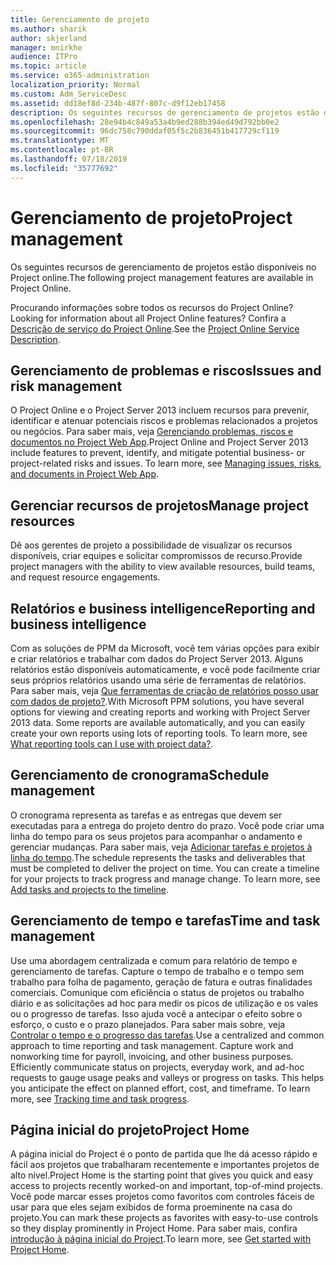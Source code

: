 ```yaml
---
title: Gerenciamento de projeto
ms.author: sharik
author: skjerland
manager: mnirkhe
audience: ITPro
ms.topic: article
ms.service: o365-administration
localization_priority: Normal
ms.custom: Adm_ServiceDesc
ms.assetid: dd18ef8d-234b-487f-807c-d9f12eb17458
description: Os seguintes recursos de gerenciamento de projetos estão disponíveis no Project online.
ms.openlocfilehash: 28e94b4c849a53a4b9ed288b394ed49d792bb0e2
ms.sourcegitcommit: 96dc758c790ddaf05f5c2b836451b417729cf119
ms.translationtype: MT
ms.contentlocale: pt-BR
ms.lasthandoff: 07/18/2019
ms.locfileid: "35777692"
---
```

# <a name="project-management"></a><span data-ttu-id="b5443-103">Gerenciamento de projeto</span><span class="sxs-lookup"><span data-stu-id="b5443-103">Project management</span></span>

<span data-ttu-id="b5443-104">Os seguintes recursos de gerenciamento de projetos estão disponíveis no Project online.</span><span class="sxs-lookup"><span data-stu-id="b5443-104">The following project management features are available in Project Online.</span></span>
  
<span data-ttu-id="b5443-105">Procurando informações sobre todos os recursos do Project Online?</span><span class="sxs-lookup"><span data-stu-id="b5443-105">Looking for information about all Project Online features?</span></span> <span data-ttu-id="b5443-106">Confira a [Descrição de serviço do Project Online](project-online-service-description.md).</span><span class="sxs-lookup"><span data-stu-id="b5443-106">See the [Project Online Service Description](project-online-service-description.md).</span></span>
  
## <a name="issues-and-risk-management"></a><span data-ttu-id="b5443-107">Gerenciamento de problemas e riscos</span><span class="sxs-lookup"><span data-stu-id="b5443-107">Issues and risk management</span></span>
<span data-ttu-id="b5443-108"><a name="bkmk_IssuesRiskManagement"> </a></span><span class="sxs-lookup"><span data-stu-id="b5443-108"></span></span>

<span data-ttu-id="b5443-p102">O Project Online e o Project Server 2013 incluem recursos para prevenir, identificar e atenuar potenciais riscos e problemas relacionados a projetos ou negócios. Para saber mais, veja [Gerenciando problemas, riscos e documentos no Project Web App](https://go.microsoft.com/fwlink/?LinkId=402634).</span><span class="sxs-lookup"><span data-stu-id="b5443-p102">Project Online and Project Server 2013 include features to prevent, identify, and mitigate potential business- or project-related risks and issues. To learn more, see [Managing issues, risks, and documents in Project Web App](https://go.microsoft.com/fwlink/?LinkId=402634).</span></span>
  
## <a name="manage-project-resources"></a><span data-ttu-id="b5443-111">Gerenciar recursos de projetos</span><span class="sxs-lookup"><span data-stu-id="b5443-111">Manage project resources</span></span>
<span data-ttu-id="b5443-112"><a name="bkmk_ManageProjectResources"> </a></span><span class="sxs-lookup"><span data-stu-id="b5443-112"></span></span>

<span data-ttu-id="b5443-113">Dê aos gerentes de projeto a possibilidade de visualizar os recursos disponíveis, criar equipes e solicitar compromissos de recurso.</span><span class="sxs-lookup"><span data-stu-id="b5443-113">Provide project managers with the ability to view available resources, build teams, and request resource engagements.</span></span>
  
## <a name="reporting-and-business-intelligence"></a><span data-ttu-id="b5443-114">Relatórios e business intelligence</span><span class="sxs-lookup"><span data-stu-id="b5443-114">Reporting and business intelligence</span></span>
<span data-ttu-id="b5443-115"><a name="bkmk_ReportingBusinessIntelligence"> </a></span><span class="sxs-lookup"><span data-stu-id="b5443-115"></span></span>

<span data-ttu-id="b5443-p103">Com as soluções de PPM da Microsoft, você tem várias opções para exibir e criar relatórios e trabalhar com dados do Project Server 2013. Alguns relatórios estão disponíveis automaticamente, e você pode facilmente criar seus próprios relatórios usando uma série de ferramentas de relatórios. Para saber mais, veja [Que ferramentas de criação de relatórios posso usar com dados de projeto?](https://go.microsoft.com/fwlink/?LinkId=402642).</span><span class="sxs-lookup"><span data-stu-id="b5443-p103">With Microsoft PPM solutions, you have several options for viewing and creating reports and working with Project Server 2013 data. Some reports are available automatically, and you can easily create your own reports using lots of reporting tools. To learn more, see [What reporting tools can I use with project data?](https://go.microsoft.com/fwlink/?LinkId=402642).</span></span>
  
## <a name="schedule-management"></a><span data-ttu-id="b5443-119">Gerenciamento de cronograma</span><span class="sxs-lookup"><span data-stu-id="b5443-119">Schedule management</span></span>
<span data-ttu-id="b5443-120"><a name="bkmk_ScheduleManagement"> </a></span><span class="sxs-lookup"><span data-stu-id="b5443-120"></span></span>

<span data-ttu-id="b5443-p104">O cronograma representa as tarefas e as entregas que devem ser executadas para a entrega do projeto dentro do prazo. Você pode criar uma linha do tempo para os seus projetos para acompanhar o andamento e gerenciar mudanças. Para saber mais, veja [Adicionar tarefas e projetos à linha do tempo](https://go.microsoft.com/fwlink/?LinkID=402655).</span><span class="sxs-lookup"><span data-stu-id="b5443-p104">The schedule represents the tasks and deliverables that must be completed to deliver the project on time. You can create a timeline for your projects to track progress and manage change. To learn more, see [Add tasks and projects to the timeline](https://go.microsoft.com/fwlink/?LinkID=402655).</span></span>
  
## <a name="time-and-task-management"></a><span data-ttu-id="b5443-124">Gerenciamento de tempo e tarefas</span><span class="sxs-lookup"><span data-stu-id="b5443-124">Time and task management</span></span>
<span data-ttu-id="b5443-125"><a name="bkmk_TimeTaskManagement"> </a></span><span class="sxs-lookup"><span data-stu-id="b5443-125"></span></span>

<span data-ttu-id="b5443-p105">Use uma abordagem centralizada e comum para relatório de tempo e gerenciamento de tarefas. Capture o tempo de trabalho e o tempo sem trabalho para folha de pagamento, geração de fatura e outras finalidades comerciais. Comunique com eficiência o status de projetos ou trabalho diário e as solicitações ad hoc para medir os picos de utilização e os vales ou o progresso de tarefas. Isso ajuda você a antecipar o efeito sobre o esforço, o custo e o prazo planejados. Para saber mais sobre, veja [Controlar o tempo e o progresso das tarefas](https://go.microsoft.com/fwlink/p/?LinkId=271321).</span><span class="sxs-lookup"><span data-stu-id="b5443-p105">Use a centralized and common approach to time reporting and task management. Capture work and nonworking time for payroll, invoicing, and other business purposes. Efficiently communicate status on projects, everyday work, and ad-hoc requests to gauge usage peaks and valleys or progress on tasks. This helps you anticipate the effect on planned effort, cost, and timeframe. To learn more, see [Tracking time and task progress](https://go.microsoft.com/fwlink/p/?LinkId=271321).</span></span>

## <a name="project-home"></a><span data-ttu-id="b5443-131">Página inicial do projeto</span><span class="sxs-lookup"><span data-stu-id="b5443-131">Project Home</span></span>
<span data-ttu-id="b5443-132">A página inicial do Project é o ponto de partida que lhe dá acesso rápido e fácil aos projetos que trabalharam recentemente e importantes projetos de alto nível.</span><span class="sxs-lookup"><span data-stu-id="b5443-132">Project Home is the starting point that gives you quick and easy access to projects recently worked-on and important, top-of-mind projects.</span></span> <span data-ttu-id="b5443-133">Você pode marcar esses projetos como favoritos com controles fáceis de usar para que eles sejam exibidos de forma proeminente na casa do projeto.</span><span class="sxs-lookup"><span data-stu-id="b5443-133">You can mark these projects as favorites with easy-to-use controls so they display prominently in Project Home.</span></span> <span data-ttu-id="b5443-134">Para saber mais, confira [introdução à página inicial do Project](https://support.office.com/article/get-started-with-project-home-a3b38418-35e7-4df4-8e4a-ba6a4fa0562a?ui=en-US&rs=en-US&ad=US).</span><span class="sxs-lookup"><span data-stu-id="b5443-134">To learn more, see [Get started with Project Home](https://support.office.com/article/get-started-with-project-home-a3b38418-35e7-4df4-8e4a-ba6a4fa0562a?ui=en-US&rs=en-US&ad=US).</span></span>


